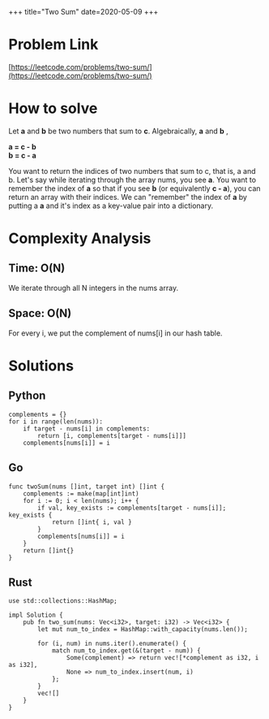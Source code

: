 +++
title="Two Sum"
date=2020-05-09
+++

# Problem Link
[https://leetcode.com/problems/two-sum/](https://leetcode.com/problems/two-sum/)

# How to solve
Let **a** and **b** be two numbers that sum to **c**. Algebraically, **a** and **b** ,

**a = c - b** <br />
**b = c - a**

You want to return the indices of two numbers that sum to c, that is, a and b. Let's say while iterating through the array nums, you see **a**. You want to remember the index of **a** so that if you see **b** (or equivalently **c - a**), you can return an array with their indices. We can "remember" the index of **a** by putting a **a** and it's index as a key-value pair into a dictionary. 
# Complexity Analysis

## Time: O(N)
We iterate through all N integers in the nums array. 

## Space: O(N)
For every i, we put the complement of nums[i] in our hash table.

# Solutions

## Python
```
complements = {}
for i in range(len(nums)):
    if target - nums[i] in complements:
        return [i, complements[target - nums[i]]]
    complements[nums[i]] = i
```

## Go
```
func twoSum(nums []int, target int) []int {
    complements := make(map[int]int)
    for i := 0; i < len(nums); i++ {
        if val, key_exists := complements[target - nums[i]]; key_exists {
            return []int{ i, val }
        }
        complements[nums[i]] = i
    }
    return []int{}
}
```

## Rust
```
use std::collections::HashMap;

impl Solution {
    pub fn two_sum(nums: Vec<i32>, target: i32) -> Vec<i32> {
        let mut num_to_index = HashMap::with_capacity(nums.len());

        for (i, num) in nums.iter().enumerate() {
            match num_to_index.get(&(target - num)) {
                Some(complement) => return vec![*complement as i32, i as i32],
                None => num_to_index.insert(num, i)
            };  
        }
        vec![]
    }
}   
```